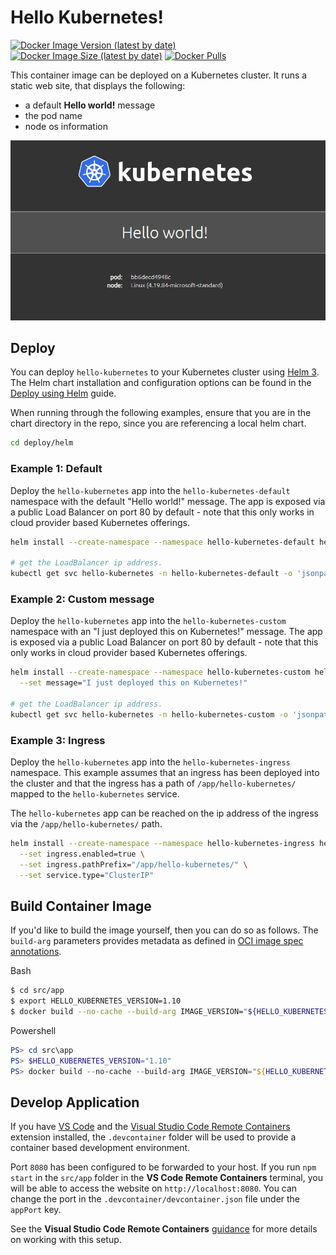 # Hello Kubernetes!

[![Docker Image Version (latest by date)](https://img.shields.io/docker/v/paulbouwer/hello-kubernetes)](https://hub.docker.com/repository/docker/paulbouwer/hello-kubernetes) [![Docker Image Size (latest by date)](https://img.shields.io/docker/image-size/paulbouwer/hello-kubernetes)](https://hub.docker.com/repository/docker/paulbouwer/hello-kubernetes) [![Docker Pulls](https://img.shields.io/docker/pulls/paulbouwer/hello-kubernetes)](https://hub.docker.com/repository/docker/paulbouwer/hello-kubernetes)

This container image can be deployed on a Kubernetes cluster. It runs a static web site, that displays the following:

- a default **Hello world!** message
- the pod name
- node os information

![Hello world! from the hello-kubernetes image](hello-kubernetes.png)

## Deploy

You can deploy `hello-kubernetes` to your Kubernetes cluster using [Helm 3](https://helm.sh/docs/intro/install/). The Helm chart installation and configuration options can be found in the [Deploy using Helm](docs/deploy-using-helm.md) guide.

When running through the following examples, ensure that you are in the chart directory in the repo, since you are referencing a local helm chart.

```bash
cd deploy/helm
```

### Example 1: Default

Deploy the `hello-kubernetes` app into the `hello-kubernetes-default` namespace with the default "Hello world!" message. The app is exposed via a public Load Balancer on port 80 by default - note that this only works in cloud provider based Kubernetes offerings.

```bash
helm install --create-namespace --namespace hello-kubernetes-default hello-world ./hello-kubernetes

# get the LoadBalancer ip address.
kubectl get svc hello-kubernetes -n hello-kubernetes-default -o 'jsonpath={ .status.loadBalancer.ingress[0].ip }'
```

### Example 2: Custom message

Deploy the `hello-kubernetes` app into the `hello-kubernetes-custom` namespace with an "I just deployed this on Kubernetes!" message. The app is exposed via a public Load Balancer on port 80 by default - note that this only works in cloud provider based Kubernetes offerings.

```bash
helm install --create-namespace --namespace hello-kubernetes-custom hello-custom ./hello-kubernetes \
  --set message="I just deployed this on Kubernetes!"

# get the LoadBalancer ip address.
kubectl get svc hello-kubernetes -n hello-kubernetes-custom -o 'jsonpath={ .status.loadBalancer.ingress[0].ip }'
```

### Example 3: Ingress

Deploy the `hello-kubernetes` app into the `hello-kubernetes-ingress` namespace. This example assumes that an ingress has been deployed into the cluster and that the ingress has a path of `/app/hello-kubernetes/` mapped to the `hello-kubernetes` service.

The `hello-kubernetes` app can be reached on the ip address of the ingress via the `/app/hello-kubernetes/` path.

```bash
helm install --create-namespace --namespace hello-kubernetes-ingress hello-ingress ./hello-kubernetes \
  --set ingress.enabled=true \
  --set ingress.pathPrefix="/app/hello-kubernetes/" \
  --set service.type="ClusterIP"
```

## Build Container Image

If you'd like to build the image yourself, then you can do so as follows. The `build-arg` parameters provides metadata as defined in [OCI image spec annotations](https://github.com/opencontainers/image-spec/blob/master/annotations.md).

Bash
```bash
$ cd src/app
$ export HELLO_KUBERNETES_VERSION=1.10
$ docker build --no-cache --build-arg IMAGE_VERSION="${HELLO_KUBERNETES_VERSION}" --build-arg IMAGE_CREATE_DATE="`date -u +"%Y-%m-%dT%H:%M:%SZ"`" --build-arg IMAGE_SOURCE_REVISION="`git rev-parse HEAD`" -f Dockerfile -t "hello-kubernetes:${HELLO_KUBERNETES_VERSION}" .
```

Powershell
```powershell
PS> cd src\app
PS> $HELLO_KUBERNETES_VERSION="1.10"
PS> docker build --no-cache --build-arg IMAGE_VERSION="${HELLO_KUBERNETES_VERSION}" --build-arg IMAGE_CREATE_DATE="$(Get-Date((Get-Date).ToUniversalTime()) -UFormat '%Y-%m-%dT%H:%M:%SZ')" --build-arg IMAGE_SOURCE_REVISION="$(git rev-parse HEAD)" -f Dockerfile -t "hello-kubernetes:${HELLO_KUBERNETES_VERSION}" .
```

## Develop Application

If you have [VS Code](https://code.visualstudio.com/) and the [Visual Studio Code Remote Containers](https://marketplace.visualstudio.com/items?itemName=ms-vscode-remote.remote-containers) extension installed, the `.devcontainer` folder will be used to provide a container based development environment.

Port `8080` has been configured to be forwarded to your host. If you run `npm start` in the `src/app` folder in the **VS Code Remote Containers** terminal, you will be able to access the website on `http://localhost:8080`. You can change the port in the `.devcontainer/devcontainer.json` file under the `appPort` key.

See the **Visual Studio Code Remote Containers** [guidance](https://code.visualstudio.com/docs/remote/containers) for more details on working with this setup.